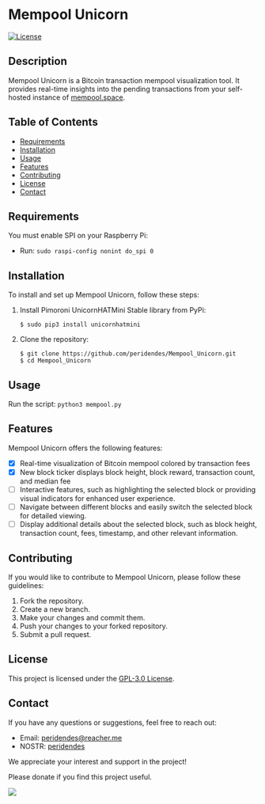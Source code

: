 # Mempool Unicorn

[![License](https://img.shields.io/badge/License-GPL--3.0-blue.svg)](LICENSE)

## Description

Mempool Unicorn is a Bitcoin transaction mempool visualization tool. It provides real-time insights into the pending transactions from your self-hosted instance of [mempool.space](https://mempool.space).

## Table of Contents

- [Requirements](#requirements)
- [Installation](#installation)
- [Usage](#usage)
- [Features](#features)
- [Contributing](#contributing)
- [License](#license)
- [Contact](#contact)

## Requirements

You must enable SPI on your Raspberry Pi:

* Run: `sudo raspi-config nonint do_spi 0`

## Installation

To install and set up Mempool Unicorn, follow these steps:

1. Install Pimoroni UnicornHATMini Stable library from PyPi:
    ```shell
    $ sudo pip3 install unicornhatmini

2. Clone the repository:
   ```shell
   $ git clone https://github.com/peridendes/Mempool_Unicorn.git
   $ cd Mempool_Unicorn

## Usage
Run the script: `python3 mempool.py`

## Features

Mempool Unicorn offers the following features:

- [x] Real-time visualization of Bitcoin mempool colored by transaction fees
- [x] New block ticker displays block height, block reward, transaction count, and median fee
- [ ] Interactive features, such as highlighting the selected block or providing visual indicators for enhanced user experience.
- [ ] Navigate between different blocks and easily switch the selected block for detailed viewing.
- [ ] Display additional details about the selected block, such as block height, transaction count, fees, timestamp, and other relevant information.

## Contributing

If you would like to contribute to Mempool Unicorn, please follow these guidelines:

1. Fork the repository.
2. Create a new branch.
3. Make your changes and commit them.
4. Push your changes to your forked repository.
5. Submit a pull request.

## License

This project is licensed under the [GPL-3.0 License](LICENSE).

## Contact

If you have any questions or suggestions, feel free to reach out:

- Email: peridendes@reacher.me
- NOSTR: [peridendes](https://primal.net/profile/npub1fwxq6fzp6st48r5ytpum3xcl4fedrkplz9qt2uza03z25taszdpq7q7h0m)

We appreciate your interest and support in the project!

Please donate if you find this project useful.

![](https://github.com/peridendes/peridendes.github.io/blob/main/assets/images/qr.png?raw=true)
